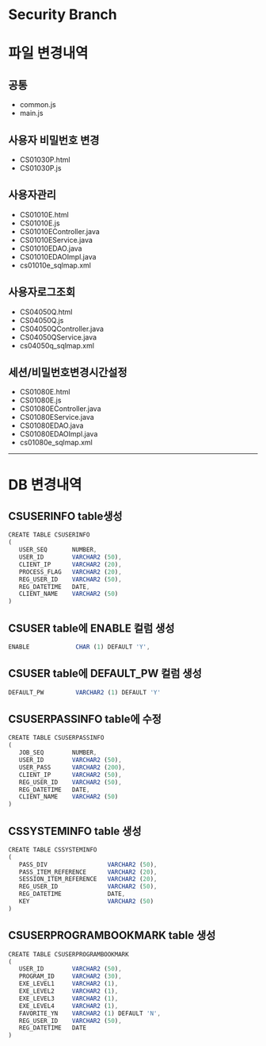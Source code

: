 # Security Branch


# 파일 변경내역

## 공통
* common.js
* main.js

## 사용자 비밀번호 변경
* CS01030P.html
* CS01030P.js

## 사용자관리
* CS01010E.html
* CS01010E.js
* CS01010EController.java
* CS01010EService.java
* CS01010EDAO.java
* CS01010EDAOImpl.java
* cs01010e_sqlmap.xml

## 사용자로그조회
* CS04050Q.html
* CS04050Q.js
* CS04050QController.java
* CS04050QService.java
* cs04050q_sqlmap.xml

## 세션/비밀번호변경시간설정
* CS01080E.html
* CS01080E.js
* CS01080EController.java
* CS01080EService.java
* CS01080EDAO.java
* CS01080EDAOImpl.java
* cs01080e_sqlmap.xml


---
# DB 변경내역
## CSUSERINFO table생성
```javascript
CREATE TABLE CSUSERINFO
(
   USER_SEQ       NUMBER,
   USER_ID        VARCHAR2 (50),
   CLIENT_IP      VARCHAR2 (20),
   PROCESS_FLAG   VARCHAR2 (20),
   REG_USER_ID    VARCHAR2 (50),
   REG_DATETIME   DATE,
   CLIENT_NAME    VARCHAR2 (50)
)
```

## CSUSER table에 ENABLE 컬럼 생성
```javascript
ENABLE             CHAR (1) DEFAULT 'Y',
```
## CSUSER table에 DEFAULT_PW 컬럼 생성
```javascript
DEFAULT_PW         VARCHAR2 (1) DEFAULT 'Y'
```

## CSUSERPASSINFO table에 수정
```javascript
CREATE TABLE CSUSERPASSINFO
(
   JOB_SEQ        NUMBER,
   USER_ID        VARCHAR2 (50),
   USER_PASS      VARCHAR2 (200),
   CLIENT_IP      VARCHAR2 (50),
   REG_USER_ID    VARCHAR2 (50),
   REG_DATETIME   DATE,
   CLIENT_NAME    VARCHAR2 (50)
)
```

## CSSYSTEMINFO table 생성
```javascript
CREATE TABLE CSSYSTEMINFO
(
   PASS_DIV                 VARCHAR2 (50),
   PASS_ITEM_REFERENCE      VARCHAR2 (20),
   SESSION_ITEM_REFERENCE   VARCHAR2 (20),
   REG_USER_ID              VARCHAR2 (50),
   REG_DATETIME             DATE,
   KEY                      VARCHAR2 (50)
)
```

## CSUSERPROGRAMBOOKMARK table 생성
```javascript
CREATE TABLE CSUSERPROGRAMBOOKMARK
(
   USER_ID        VARCHAR2 (50),
   PROGRAM_ID     VARCHAR2 (30),
   EXE_LEVEL1     VARCHAR2 (1),
   EXE_LEVEL2     VARCHAR2 (1),
   EXE_LEVEL3     VARCHAR2 (1),
   EXE_LEVEL4     VARCHAR2 (1),
   FAVORITE_YN    VARCHAR2 (1) DEFAULT 'N',
   REG_USER_ID    VARCHAR2 (50),
   REG_DATETIME   DATE
)
```








